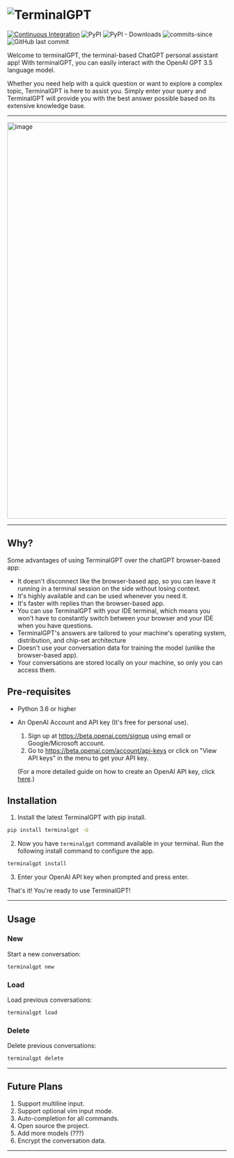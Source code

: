 # ![TerminalGPT](logo.png)

[![Continuous Integration](https://github.com/adamyodinsky/TerminalGPT/actions/workflows/main.yml/badge.svg?branch=main)](https://github.com/adamyodinsky/TerminalGPT/actions/workflows/main.yml) ![PyPI](https://img.shields.io/pypi/v/terminalgpt) ![PyPI - Downloads](https://img.shields.io/pypi/dm/terminalgpt) ![commits-since](https://img.shields.io/github/commits-since/adamyodinsky/TerminalGPT/latest) ![GitHub last commit](https://img.shields.io/github/last-commit/adamyodinsky/terminalgpt)

Welcome to terminalGPT, the terminal-based ChatGPT personal assistant app!
With terminalGPT, you can easily interact with the OpenAI GPT 3.5 language model.

Whether you need help with a quick question or want to explore a complex topic, TerminalGPT is here to assist you. Simply enter your query and TerminalGPT will provide you with the best answer possible based on its extensive knowledge base.

---

<img width="910" alt="image" src="https://user-images.githubusercontent.com/27074934/229319537-f332923d-f92e-4d91-8d5e-d26d8997341e.png">

---

## Why?

Some advantages of using TerminalGPT over the chatGPT browser-based app:

- It doesn't disconnect like the browser-based app, so you can leave it running in a terminal session on the side without losing context.
- It's highly available and can be used whenever you need it.
- It's faster with replies than the browser-based app.
- You can use TerminalGPT with your IDE terminal, which means you won't have to constantly switch between your browser and your IDE when you have questions.
- TerminalGPT's answers are tailored to your machine's operating system, distribution, and chip-set architecture
- Doesn't use your conversation data for training the model (unlike the browser-based app).
- Your conversations are stored locally on your machine, so only you can access them.

## Pre-requisites

- Python 3.6 or higher
- An OpenAI Account and API key (It's free for personal use).
   1. Sign up at <https://beta.openai.com/signup> using email or Google/Microsoft account.
   2. Go to <https://beta.openai.com/account/api-keys> or click on "View API keys" in the menu to get your API key.

   (For a more detailed guide on how to create an OpenAI API key, click [here](https://elephas.app/blog/how-to-create-openai-api-keys-cl5c4f21d281431po7k8fgyol0).)

## Installation

1. Install the latest TerminalGPT with pip install.

```sh
pip install terminalgpt -U
```

2. Now you have `terminalgpt` command available in your terminal. Run the following install command to configure the app.

```sh
terminalgpt install
```

3. Enter your OpenAI API key when prompted and press enter.

That's it! You're ready to use TerminalGPT!

---

## Usage

### New

Start a new conversation:

```sh
terminalgpt new
```

### Load

Load previous conversations:

```sh
terminalgpt load
```

### Delete

Delete previous conversations:

```sh
terminalgpt delete
```

---

## Future Plans

1. Support multiline input.
2. Support optional vim input mode.
3. Auto-completion for all commands.
4. Open source the project.
5. Add more models (???)
6. Encrypt the conversation data.

---
